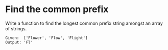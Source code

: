 # Find the common prefix

Write a function to find the longest common prefix string amongst an array of strings.

```
Given:  ['Flower', 'Flow', 'Flight']
Output: 'Fl'
```